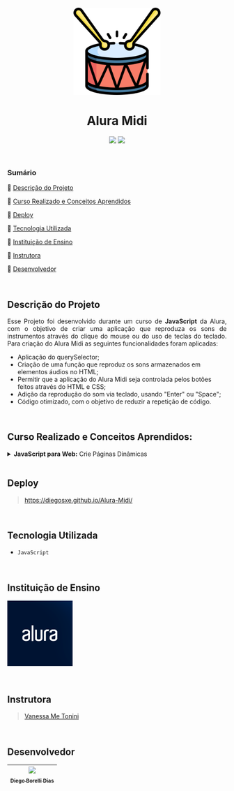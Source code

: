 <p align='center'><img height="200em" src="images/bateria.png#vitrinedev" alt="Imagem da Barbearia"></p>

<h1 align="center">Alura Midi</h1>

<p align="center">
  <img src="http://img.shields.io/static/v1?label=VSCode&message=1.73.1&color=blue&style=for-the-badge"/>
  <img src="http://img.shields.io/static/v1?label=STATUS&message=Concluido&color=GREEN&style=for-the-badge"/>
</p>
<br>

### Sumário 

🔹 [Descrição do Projeto](#descrição-do-projeto)

🔹 [Curso Realizado e Conceitos Aprendidos](#curso-realizado-e-conceitos-aprendidos)

🔹 [Deploy](#deploy)

🔹 [Tecnologia Utilizada](#tecnologia-utilizada)

🔹 [Instituição de Ensino](#instituição-de-ensino)

🔹 [Instrutora](#instrutora)

🔹 [Desenvolvedor](#desenvolvedor)

<br>

## Descrição do Projeto 

<p align="justify">Esse Projeto foi desenvolvido durante um curso de <strong>JavaScript</strong> da Alura, com o objetivo de criar uma aplicação que reproduza os sons de instrumentos através do clique do mouse ou do uso de teclas do teclado. Para criação do Alura Midi as seguintes funcionalidades foram aplicadas:</p>

- Aplicação do querySelector;
- Criação de uma função que reproduz os sons armazenados em elementos áudios no HTML;
- Permitir que a aplicação do Alura Midi seja controlada pelos botões feitos através do HTML e CSS;
- Adição da reprodução do som via teclado, usando "Enter" ou "Space";
- Código otimizado, com o objetivo de reduzir a repetição de código.

<br>

## Curso Realizado e Conceitos Aprendidos:

<details>
<summary><strong>JavaScript para Web:</strong> Crie Páginas Dinâmicas</summary>

- **Clicando no botão:**
    - Conhecemos a tag `audio` do HTML e como ela funciona, também como adicionar código JavaScript inline a partir do atributo `onclick` na tag `button`, e também como é a função `alert()` do JavaScript.
- **Conectar JS com HTML:**
    - Aprendemos porque devemos ter arquivos dedicados para cada linguagem, e a extensão **.js** para arquivos com JavaScript, porque chamamos o nosso arquivo principal de JavaScript de `main.js`, e também, como fazemos para inserir um arquivo .js dentro de uma página HTML com a tag `script`.
- **Buscar um elemento:**
    - Aprendemos os tipos de seletores que podemos usar no JavaScript (elemento, classe e id), como utilizar a função **querySelector** para selecionar os elementos da nossa página HTML. Vimos nesta aula a referência `document`, que representa o documento HTML dentro do JavaScript, e o significa o Reference Error e como solucionar, além de entender que o JavaScript é uma linguagem case sensitive, e uso do operador ponto final para entrar dentro de referências como o `document`, e que o ponto e virgula é opcional porém recomendado.
- **Play no JS:**
    - Como manipular a tag `<audio>` do HTML através do JavaScript, como selecionar um elemento a partir de um seletor de id e a reproduzir um som a partir da função `play()`. Além disso, viu também como os erros são apresentados na aba Console da ferramenta DevTools.
- **O que é uma função?:**
    - O que é uma função, para que servem, como declará-la e sua sintaxe básica. Além disso, viu que a ordem de execução de um código JavaScript importa, desde a inserção da tag `script` antes do fechamos da tag `</body>` no HTML até a ordem do código JavaScript dentro do seu próprio arquivo.
- **Clique no botão:**
    - A utilizar o `onclick` como atributo no JavaScript, e como atribuir uma função ao `onclcik` sem que esta função seja invocada imediatamente.
- **Lista de elementos:**
    - O que são os **comentários** de código e como utilizá-los para auxiliar durante a escrita da nossa aplicação. Vimos também uma alternativa ao `querySelector` quando necessário buscar muitos elementos, que é o **`querySelectorAll`**, que retorna uma lista (NodeList) com todos os elementos do seletor informado evitando a repetição de código.
- **Referências:**
    - Para que serve uma referência e como declaramos uma referência de valor **constante** no código.
- **Conhecendo listas:**
    - A estrutura de uma lista em JavaScript e como podemos acessar os elementos a partir dos **índices** com a sintaxe do colchetes.
- **Percorrendo uma lista:**
    - Como percorrer uma lista usando a estrutura de repetição `while`, a criar referências variáveis com `let`, e como incrementar o valor de uma variável, e criar uma condição para evitar o loop infinito, também conhecemos o atributo `length` contido nas listas que nos ajudou a obter dinamicamento o valor do tamanho de uma lista.
- **Função com parâmetros:**
    - Como declarar e utilizar **parâmetros** dentro de uma função que criamos, e o que é uma **função anônima** e o retorno `undefined` de uma função.
- **Textos dinâmicos:**
    - Como criar textos dinâmicos utilizando `template string` e como acessar as classes de um elemento através do atributo `classList`.
- **Repetição otimizada com For:**
    - Como é a estrutura de repetição `for` e como ela pode nos ajudar com um código mais limpo, além da forma de incrementar um valor de variável com o operador `++`.
- **Eventos no teclado:**
    - O que são eventos do teclado e como usá-los: `onkeydown` e `onkeyup`. Como adicionar e remover classes em um elemento HTML através do JavaScript, com as funções `add` e `remove` do `classList`.
- **Condições no código e operadores lógicos:**
    - O que é o objeto `event`, como declarar e acessar ele através do parâmetro de uma função atrelada a um evento. A estrutura condicional `if` e para que ele serve, além de conhecer o operador de igualdade `==`, estritamente igual (`===`), e o operador **or** (`||`).
- **Mais condições:**
    - A estruturas condicionais `if` e `else` juntas. O operador not equals (`!=`), operador lógico **and** (`&&`) e o valor `null`.
</details>

<br>

## Deploy

> https://diegosxe.github.io/Alura-Midi/
  
<br>
  
## Tecnologia Utilizada
  
- `JavaScript`
  
<br>

## Instituição de Ensino
  
[<img src="images/alura.png" alt="Logo da Alura" width=150>](https://www.alura.com.br/)

<br>

## Instrutora
  
> [Vanessa Me Tonini](https://github.com/vanessametonini)
  
<br>

## Desenvolvedor

| [<img src="https://avatars.githubusercontent.com/u/118308728?v=4" width=115><br><sub>Diego Borelli Dias</sub>](https://github.com/DiegosXe) |
| :-----------: |
  
<br>
